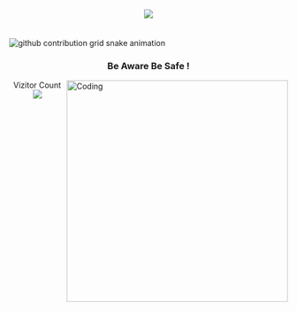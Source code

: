 <!-- Type writer  -->
<h1 align="center">
  <a href="https://git.io/typing-svg">
    <img src="https://readme-typing-svg.herokuapp.com/?lines=Hi+There!+👋;+My+name+is+Bobur!;&center=true&size=30">
  </a>
</h1>
<!-- Snake Game -->
  <br>
  <picture>
    <source media="(prefers-color-scheme: dark)" srcset="https://raw.githubusercontent.com/tempewda/tempewda/output/github-contribution-grid-snake-dark.svg">
    <source media="(prefers-color-scheme: light)" srcset="https://raw.githubusercontent.com/tempewda/tempewda/output/github-contribution-grid-snake.svg">
    <img alt="github contribution grid snake animation" src="https://raw.githubusercontent.com/tempewda/tempewda/output/github-contribution-grid-snake.svg">
  </picture>


<h3 align="center">Be Aware Be Safe !</h3>

<img align="right" alt="Coding" width="400" src="https://media.tenor.com/rePDfDWO3XoAAAAd/hacking.gif">

<p align="center">
	Vizitor Count<br>
	<img src="https://profile-counter.glitch.me/boburjon1504/count.svg"/>
</p>


